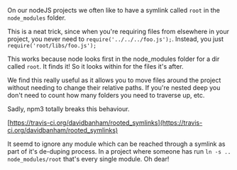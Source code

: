 On our nodeJS projects we often like to have a symlink called `root` in the `node_modules` folder.

This is a neat trick, since when you're requiring files from elsewhere in your project, you never need to `require('../../../foo.js');`. Instead, you just `require('root/libs/foo.js');`

This works because node looks first in the node_modules folder for a dir called `root`. It finds it! So it looks within for the files it's after.

We find this really useful as it allows you to move files around the project without needing to change their relative paths. If you're nested deep you don't need to count how many folders you need to traverse up, etc.

Sadly, npm3 totally breaks this behaviour.

[https://travis-ci.org/davidbanham/rooted_symlinks](https://travis-ci.org/davidbanham/rooted_symlinks)

It seemd to ignore any module which can be reached through a symlink as part of it's de-duping process. In a project where someone has run `ln -s .. node_modules/root` that's every single module. Oh dear!
